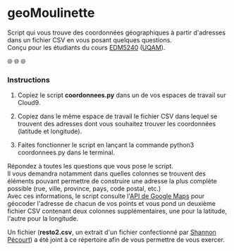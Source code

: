 # geoMoulinette
Script qui vous trouve des coordonnées géographiques à partir d'adresses dans un fichier CSV en vous posant quelques questions.<br>
Conçu pour les étudiants du cours [EDM5240](https://jhroy.gitbooks.io/edm5240-h2017/content/) ([UQAM](https://edm.uqam.ca/)).

:globe_with_meridians: :globe_with_meridians: :globe_with_meridians:

### Instructions

1. Copiez le script **coordonnees.py** dans un de vos espaces de travail sur Cloud9.

2. Copiez dans le même espace de travail le fichier CSV dans lequel se trouvent des adresses dont vous souhaitez trouver les coordonnées (latitude et longitude).

3. Faites fonctionner le script en lançant la commande python3 coordonnees.py dans le terminal.

Répondez à toutes les questions que vous pose le script.<br>
Il vous demandra notamment dans quelles colonnes se trouvent des éléments pouvant permettre de construire une adresse la plus complète possible (rue, ville, province, pays, code postal, etc.)<br>
Avec ces informations, le script consulte l'[API de Google Maps](https://maps.googleapis.com/maps/api/geocode/json?address=1391,%20rue%20Bellevue%20Nord,%20Saint-F%C3%A9licien,%20QC) pour géocoder l'adresse de chacun de vos points et vous pond un deuxième fichier CSV contenant deux colonnes supplémentaires, une pour la latitude, l'autre pour la longitude.

Un fichier (**resto2.csv**, un extrait d'un fichier confectionné par [Shannon Pécourt](https://github.com/shanpec)) a été joint à ce répertoire afin de vous permettre de vous exercer.
